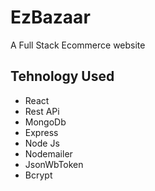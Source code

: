 # EzBazaar

A Full Stack Ecommerce website

## Tehnology Used

- React
- Rest APi
- MongoDb
- Express
- Node Js
- Nodemailer
- JsonWbToken
- Bcrypt
